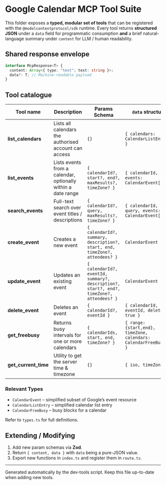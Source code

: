 # Google Calendar MCP Tool Suite

This folder exposes a **typed, modular set of tools** that can be registered with the `@modelcontextprotocol/sdk` runtime. Every tool returns **structured JSON** under a `data` field for programmatic consumption **and** a brief natural-language summary under `content` for LLM / human readability.

## Shared response envelope

```ts
interface McpResponse<T> {
  content: Array<{ type: "text"; text: string }>;
  data?: T; // Machine-readable payload
}
```

## Tool catalogue

| Tool name            | Description                                                  | Params Schema                                                                           | `data` structure                                                  |
| -------------------- | ------------------------------------------------------------ | --------------------------------------------------------------------------------------- | ----------------------------------------------------------------- |
| **list_calendars**   | Lists all calendars the authorised account can access        | `{}`                                                                                    | `{ calendars: CalendarListEntry[] }`                              |
| **list_events**      | Lists events from a calendar, optionally within a date range | `{ calendarId?, start?, end?, maxResults?, timeZone? }`                                 | `{ calendarId, events: CalendarEvent[] }`                         |
| **search_events**    | Full-text search over event titles / descriptions            | `{ calendarId?, query, maxResults?, timeZone? }`                                        | `{ calendarId, query, events: CalendarEvent[] }`                  |
| **create_event**     | Creates a new event                                          | `{ calendarId?, summary, description?, start, end, timeZone?, attendees? }`             | `CalendarEvent`                                                   |
| **update_event**     | Updates an existing event                                    | `{ calendarId?, eventId, summary?, description?, start?, end?, timeZone?, attendees? }` | `CalendarEvent`                                                   |
| **delete_event**     | Deletes an event                                             | `{ calendarId?, eventId }`                                                              | `{ calendarId, eventId, deleted: true }`                          |
| **get_freebusy**     | Returns busy intervals for one or more calendars             | `{ calendarIds, start, end, timeZone? }`                                                | `{ range: {start,end}, timeZone, calendars: CalendarFreeBusy[] }` |
| **get_current_time** | Utility to get the server time & timezone                    | `{}`                                                                                    | `{ iso, timeZone }`                                               |

### Relevant Types

- `CalendarEvent` – simplified subset of Google’s event resource
- `CalendarListEntry` – simplified calendar list entry
- `CalendarFreeBusy` – busy blocks for a calendar

Refer to `types.ts` for full definitions.

## Extending / Modifying

1. Add new param schemas via **Zod**.
2. Return `{ content, data }` with `data` being a pure-JSON value.
3. Export new functions in `index.ts` and register them in `route.ts`.

---

Generated automatically by the dev-tools script. Keep this file up-to-date when adding new tools.
